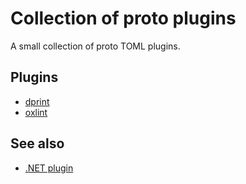 # Collection of proto plugins

A small collection of proto TOML plugins.

## Plugins

- [dprint](dprint/README.md)
- [oxlint](oxlint/README.md)

## See also

- [.NET plugin](https://github.com/Phault/proto-dotnet-plugin)
